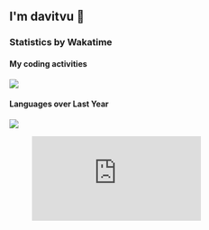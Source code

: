 ## I'm davitvu 👋

### Statistics by Wakatime

#### My coding activities
<img src="https://wakatime.com/share/@2119ac9d-94b0-40d1-b0d1-ee6333d3459c/371e3b23-54f7-4fe8-b17c-fd8420e44b6f.svg" />

#### Languages over Last Year
<img src="https://wakatime.com/share/@2119ac9d-94b0-40d1-b0d1-ee6333d3459c/68e0e595-17ef-4e50-a5bc-a91c1586d972.svg" />

<figure><embed src="https://wakatime.com/share/@2119ac9d-94b0-40d1-b0d1-ee6333d3459c/383bb6ae-1cac-480d-af76-ee348d019811.svg"></embed></figure>
<!--
**intheplan/intheplan** is a ✨ _special_ ✨ repository because its `README.md` (this file) appears on your GitHub profile.

Here are some ideas to get you started:

- 🔭 I’m currently working on ...
- 🌱 I’m currently learning ...
- 👯 I’m looking to collaborate on ...
- 🤔 I’m looking for help with ...
- 💬 Ask me about ...
- 📫 How to reach me: ...
- 😄 Pronouns: ...
- ⚡ Fun fact: ...
-->
